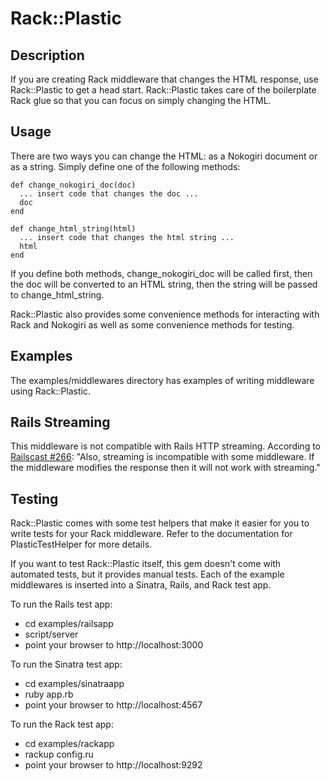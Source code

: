 # Rack::Plastic

## Description

If you are creating Rack middleware that changes the HTML response, use
Rack::Plastic to get a head start.  Rack::Plastic takes care of the
boilerplate Rack glue so that you can focus on simply changing the HTML.

## Usage

There are two ways you can change the HTML: as a Nokogiri document or as
a string.  Simply define one of the following methods:

    def change_nokogiri_doc(doc)
      ... insert code that changes the doc ...
      doc
    end

    def change_html_string(html)
      ... insert code that changes the html string ...
      html
    end

If you define both methods, change_nokogiri_doc will be called first, then
the doc will be converted to an HTML string, then the string will be
passed to change_html_string.

Rack::Plastic also provides some convenience methods for interacting with
Rack and Nokogiri as well as some convenience methods for testing.

## Examples

The examples/middlewares directory has examples of writing middleware using
Rack::Plastic.

## Rails Streaming

This middleware is not compatible with Rails HTTP streaming.  According to [Railscast #266](http://asciicasts.com/episodes/266-http-streaming):
"Also, streaming is incompatible with some middleware. If the middleware modifies the response
then it will not work with streaming."

## Testing

Rack::Plastic comes with some test helpers that make it easier for you to
write tests for your Rack middleware.  Refer to the documentation for
PlasticTestHelper for more details.

If you want to test Rack::Plastic itself, this gem doesn't come with automated tests,
but it provides manual tests.  Each of the example middlewares is inserted into a
Sinatra, Rails, and Rack test app.

To run the Rails test app:

* cd examples/railsapp
* script/server
* point your browser to http://localhost:3000

To run the Sinatra test app:

* cd examples/sinatraapp
* ruby app.rb
* point your browser to http://localhost:4567

To run the Rack test app:

* cd examples/rackapp
* rackup config.ru
* point your browser to http://localhost:9292
